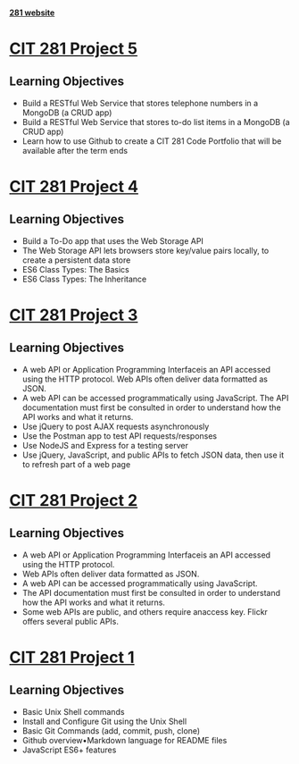 #### [281 website](https://pages.uoregon.edu/carmenh/281/)

# [CIT 281 Project 5](https://github.com/UO-CIT/project-5-carmenhuo)

## Learning Objectives

- Build a RESTful Web Service that stores telephone numbers in a MongoDB (a CRUD app)
- Build a RESTful Web Service that stores to-do list items in a MongoDB (a CRUD app)
- Learn how to use Github to create a CIT 281 Code Portfolio that will be available after the term ends

# [CIT 281 Project 4](https://github.com/UO-CIT/project-4-carmenhuo)

## Learning Objectives

- Build a To-Do app that uses the Web Storage API
- The Web Storage API lets browsers store key/value pairs locally, to create a persistent data store
- ES6 Class Types: The Basics
- ES6 Class Types: The Inheritance

# [CIT 281 Project 3](https://github.com/UO-CIT/project-3-carmenhuo)

## Learning Objectives

- A web API or Application Programming Interfaceis an API accessed using the HTTP protocol. Web APIs often deliver data formatted as JSON.
- A web API can be accessed programmatically using JavaScript. The API documentation must first be consulted in order to understand how the API works and what it returns.
- Use jQuery to post AJAX requests asynchronously
- Use the Postman app to test API requests/responses
- Use NodeJS and Express for a testing server
- Use jQuery, JavaScript, and public APIs to fetch JSON data, then use it to refresh part of a web page

# [CIT 281 Project 2](https://github.com/UO-CIT/project-2-carmenhuo)

## Learning Objectives

- A web API or Application Programming Interfaceis an API accessed using the HTTP protocol.
- Web APIs often deliver data formatted as JSON.
- A web API can be accessed programmatically using JavaScript.
- The API documentation must first be consulted in order to understand how the API works and what it returns.
- Some web APIs are public, and others require anaccess key. Flickr offers several public APIs.

# [CIT 281 Project 1](https://github.com/UO-CIT/project-1-carmenhuo)

## Learning Objectives

- Basic Unix Shell commands
- Install and Configure Git using the Unix Shell
- Basic Git Commands (add, commit, push, clone)
- Github overview•Markdown language for README files
- JavaScript ES6+ features
